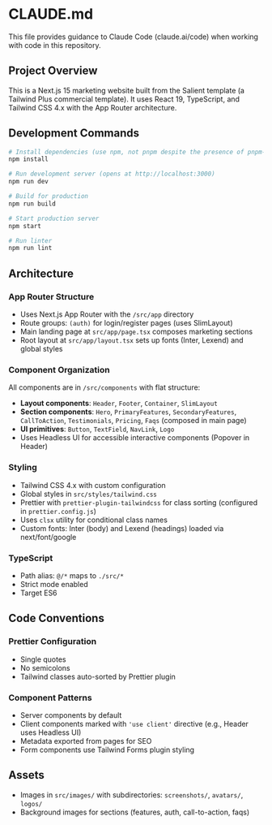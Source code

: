 # CLAUDE.md

This file provides guidance to Claude Code (claude.ai/code) when working with code in this repository.

## Project Overview

This is a Next.js 15 marketing website built from the Salient template (a Tailwind Plus commercial template). It uses React 19, TypeScript, and Tailwind CSS 4.x with the App Router architecture.

## Development Commands

```bash
# Install dependencies (use npm, not pnpm despite the presence of pnpm-lock.yaml)
npm install

# Run development server (opens at http://localhost:3000)
npm run dev

# Build for production
npm run build

# Start production server
npm start

# Run linter
npm run lint
```

## Architecture

### App Router Structure
- Uses Next.js App Router with the `/src/app` directory
- Route groups: `(auth)` for login/register pages (uses SlimLayout)
- Main landing page at `src/app/page.tsx` composes marketing sections
- Root layout at `src/app/layout.tsx` sets up fonts (Inter, Lexend) and global styles

### Component Organization
All components are in `/src/components` with flat structure:
- **Layout components**: `Header`, `Footer`, `Container`, `SlimLayout`
- **Section components**: `Hero`, `PrimaryFeatures`, `SecondaryFeatures`, `CallToAction`, `Testimonials`, `Pricing`, `Faqs` (composed in main page)
- **UI primitives**: `Button`, `TextField`, `NavLink`, `Logo`
- Uses Headless UI for accessible interactive components (Popover in Header)

### Styling
- Tailwind CSS 4.x with custom configuration
- Global styles in `src/styles/tailwind.css`
- Prettier with `prettier-plugin-tailwindcss` for class sorting (configured in `prettier.config.js`)
- Uses `clsx` utility for conditional class names
- Custom fonts: Inter (body) and Lexend (headings) loaded via next/font/google

### TypeScript
- Path alias: `@/*` maps to `./src/*`
- Strict mode enabled
- Target ES6

## Code Conventions

### Prettier Configuration
- Single quotes
- No semicolons
- Tailwind classes auto-sorted by Prettier plugin

### Component Patterns
- Server components by default
- Client components marked with `'use client'` directive (e.g., Header uses Headless UI)
- Metadata exported from pages for SEO
- Form components use Tailwind Forms plugin styling

## Assets
- Images in `src/images/` with subdirectories: `screenshots/`, `avatars/`, `logos/`
- Background images for sections (features, auth, call-to-action, faqs)
